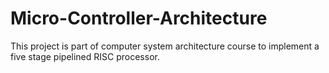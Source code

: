 # Micro-Controller-Architecture
This project is part of computer system architecture course to implement a five stage pipelined RISC processor.
